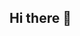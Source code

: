 ## Hi there 👋

<!--

**Here are some ideas to get you started:**

🙋‍♀️ A short introduction - We are the Team Creedorians
🌈 Contribution guidelines - Anyone interested can contribute to SL License. You are welcomed!
👩‍💻 Useful resources 
**https://trufflesuite.com/docs/**
**https://docs.flutter.dev/**
**https://reactjs.org/docs/getting-started.html**
**https://flask.palletsprojects.com/en/2.1.x/**
**https://docs.soliditylang.org/en/v0.8.15/**
🍿 Fun facts - what does your team love? We love coffee :coffee:
🧙 Remember, you can do mighty things with the power of [Markdown](https://docs.github.com/github/writing-on-github/getting-started-with-writing-and-formatting-on-github/basic-writing-and-formatting-syntax)
-->
